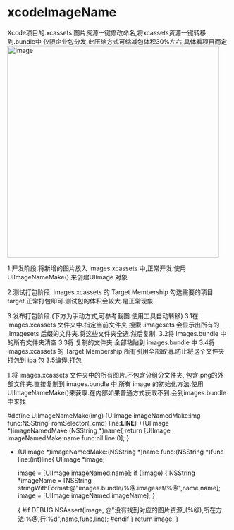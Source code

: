 # xcodeImageName
Xcode项目的.xcassets 图片资源一键修改命名,将xcassets资源一键转移到.bundle中
仅限企业包分发,此压缩方式可缩减包体积30%左右,具体看项目而定
<img width="480" alt="image" src="https://user-images.githubusercontent.com/17351286/169740698-b800b572-72ae-42af-b12f-32c2100f93fe.png">


1.开发阶段.将新增的图片放入 images.xcassets 中,正常开发.使用 UIImageNameMake() 来创建UIImage 对象

2.测试打包阶段. images.xcassets 的 Target Membership 勾选需要的项目 target 正常打包即可.测试包的体积会较大.是正常现象

3.发布打包阶段.(下方为手动方式,可参考截图.使用工具自动转移)
3.1在 images.xcassets 文件夹中.指定当前文件夹 搜索 .imagesets 会显示出所有的 .imagesets 后缀的文件夹.将这些文件夹全选.然后复制.
3.2将 images.bundle 中的所有文件夹清空
3.3将 复制的文件夹 全部粘贴到 images.bundle 中
3.4将 images.xcassets 的 Target Membership 所有引用全部取消.防止将这个文件夹打包到 ipa 包
3.5编译,打包


1.将 images.xcassets 文件夹中的所有图片.不包含分组分文件夹, 包含.png的外部文件夹.直接复制到 images.bundle 中
所有 image 的初始化方法.使用 UIImageNameMake()来获取.在内部如果普通方式获取不到.会到images.bundle中来找


#define UIImageNameMake(img) [UIImage imageNamedMake:img func:NSStringFromSelector(_cmd) line:__LINE__]
+(UIImage *)imageNamedMake:(NSString *)name{
    return [UIImage imageNamedMake:name func:nil line:0];
}

+ (UIImage *)imageNamedMake:(NSString *)name func:(NSString *)func line:(int)line{
    UIImage *image;
    
    image = [UIImage imageNamed:name];
    if (!image) {
        NSString *imageName = [NSString stringWithFormat:@"images.bundle/%@.imageset/%@",name,name];
        image = [UIImage imageNamed:imageName];
    }

    {
#if DEBUG
        NSAssert(image, @"没有找到对应的图片资源_(%@),所在方法:%@,行:%d",name,func,line);
#endif
    }
    return image;
}
